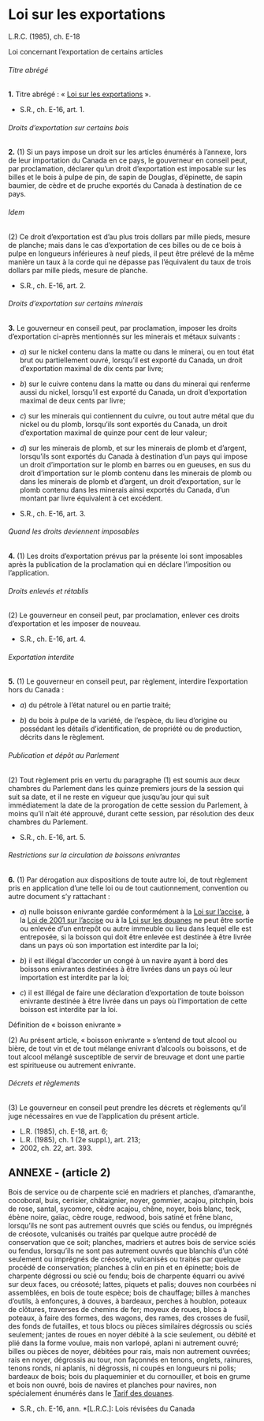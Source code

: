 # Loi sur les exportations

L.R.C. (1985), ch. E-18

Loi concernant l’exportation de certains articles

###### Titre abrégé

**1.** Titre abrégé : « [Loi sur les exportations](/canada/fra/lois/E/E-18.md) ».

  * S.R., ch. E-16, art. 1.

###### Droits d’exportation sur certains bois

**2.** (1) Si un pays impose un droit sur les articles énumérés à l’annexe, lors de leur importation du Canada en ce pays, le gouverneur en conseil peut, par proclamation, déclarer qu’un droit d’exportation est imposable sur les billes et le bois à pulpe de pin, de sapin de Douglas, d’épinette, de sapin baumier, de cèdre et de pruche exportés du Canada à destination de ce pays.

###### Idem

(2) Ce droit d’exportation est d’au plus trois dollars par mille pieds, mesure de planche; mais dans le cas d’exportation de ces billes ou de ce bois à pulpe en longueurs inférieures à neuf pieds, il peut être prélevé de la même manière un taux à la corde qui ne dépasse pas l’équivalent du taux de trois dollars par mille pieds, mesure de planche.

  * S.R., ch. E-16, art. 2.

###### Droits d’exportation sur certains minerais

**3.** Le gouverneur en conseil peut, par proclamation, imposer les droits d’exportation ci-après mentionnés sur les minerais et métaux suivants :

  * _a_) sur le nickel contenu dans la matte ou dans le minerai, ou en tout état brut ou partiellement ouvré, lorsqu’il est exporté du Canada, un droit d’exportation maximal de dix cents par livre;

  * _b_) sur le cuivre contenu dans la matte ou dans du minerai qui renferme aussi du nickel, lorsqu’il est exporté du Canada, un droit d’exportation maximal de deux cents par livre;

  * _c_) sur les minerais qui contiennent du cuivre, ou tout autre métal que du nickel ou du plomb, lorsqu’ils sont exportés du Canada, un droit d’exportation maximal de quinze pour cent de leur valeur;

  * _d_) sur les minerais de plomb, et sur les minerais de plomb et d’argent, lorsqu’ils sont exportés du Canada à destination d’un pays qui impose un droit d’importation sur le plomb en barres ou en gueuses, en sus du droit d’importation sur le plomb contenu dans les minerais de plomb ou dans les minerais de plomb et d’argent, un droit d’exportation, sur le plomb contenu dans les minerais ainsi exportés du Canada, d’un montant par livre équivalent à cet excédent.

  * S.R., ch. E-16, art. 3.

###### Quand les droits deviennent imposables

**4.** (1) Les droits d’exportation prévus par la présente loi sont imposables après la publication de la proclamation qui en déclare l’imposition ou l’application.

###### Droits enlevés et rétablis

(2) Le gouverneur en conseil peut, par proclamation, enlever ces droits d’exportation et les imposer de nouveau.

  * S.R., ch. E-16, art. 4.

###### Exportation interdite

**5.** (1) Le gouverneur en conseil peut, par règlement, interdire l’exportation hors du Canada :

  * _a_) du pétrole à l’état naturel ou en partie traité;

  * _b_) du bois à pulpe de la variété, de l’espèce, du lieu d’origine ou possédant les détails d’identification, de propriété ou de production, décrits dans le règlement.

###### Publication et dépôt au Parlement

(2) Tout règlement pris en vertu du paragraphe (1) est soumis aux deux chambres du Parlement dans les quinze premiers jours de la session qui suit sa date, et il ne reste en vigueur que jusqu’au jour qui suit immédiatement la date de la prorogation de cette session du Parlement, à moins qu’il n’ait été approuvé, durant cette session, par résolution des deux chambres du Parlement.

  * S.R., ch. E-16, art. 5.

###### Restrictions sur la circulation de boissons enivrantes

**6.** (1) Par dérogation aux dispositions de toute autre loi, de tout règlement pris en application d’une telle loi ou de tout cautionnement, convention ou autre document s’y rattachant :

  * _a_) nulle boisson enivrante gardée conformément à la [Loi sur l’accise](/canada/fra/lois/E/E-14.md), à la [Loi de 2001 sur l’accise](/canada/fra/lois/E/E-14.1.md) ou à la [Loi sur les douanes](/canada/fra/lois/C/C-52.6.md) ne peut être sortie ou enlevée d’un entrepôt ou autre immeuble ou lieu dans lequel elle est entreposée, si la boisson qui doit être enlevée est destinée à être livrée dans un pays où son importation est interdite par la loi;

  * _b_) il est illégal d’accorder un congé à un navire ayant à bord des boissons enivrantes destinées à être livrées dans un pays où leur importation est interdite par la loi;

  * _c_) il est illégal de faire une déclaration d’exportation de toute boisson enivrante destinée à être livrée dans un pays où l’importation de cette boisson est interdite par la loi.

Définition de « boisson enivrante »

(2) Au présent article, « boisson enivrante » s’entend de tout alcool ou bière, de tout vin et de tout mélange enivrant d’alcools ou boissons, et de tout alcool mélangé susceptible de servir de breuvage et dont une partie est spiritueuse ou autrement enivrante.

###### Décrets et règlements

(3) Le gouverneur en conseil peut prendre les décrets et règlements qu’il juge nécessaires en vue de l’application du présent article.

  * L.R. (1985), ch. E-18, art. 6;
  * L.R. (1985), ch. 1 (2e suppl.), art. 213;
  * 2002, ch. 22, art. 393.

## ANNEXE - (article 2)

Bois de service ou de charpente scié en madriers et planches, d’amaranthe, cocoboral, buis, cerisier, châtaignier, noyer, gommier, acajou, pitchpin, bois de rose, santal, sycomore, cèdre acajou, chêne, noyer, bois blanc, teck, ébène noire, gaïac, cèdre rouge, redwood, bois satiné et frêne blanc, lorsqu’ils ne sont pas autrement ouvrés que sciés ou fendus, ou imprégnés de créosote, vulcanisés ou traités par quelque autre procédé de conservation que ce soit; planches, madriers et autres bois de service sciés ou fendus, lorsqu’ils ne sont pas autrement ouvrés que blanchis d’un côté seulement ou imprégnés de créosote, vulcanisés ou traités par quelque procédé de conservation; planches à clin en pin et en épinette; bois de charpente dégrossi ou scié ou fendu; bois de charpente équarri ou avivé sur deux faces, ou créosoté; lattes, piquets et palis; douves non courbées ni assemblées, en bois de toute espèce; bois de chauffage; billes à manches d’outils, à enfonçures, à douves, à bardeaux, perches à houblon, poteaux de clôtures, traverses de chemins de fer; moyeux de roues, blocs à poteaux, à faire des formes, des wagons, des rames, des crosses de fusil, des fonds de futailles, et tous blocs ou pièces similaires dégrossis ou sciés seulement; jantes de roues en noyer débité à la scie seulement, ou débité et plié dans la forme voulue, mais non varlopé, aplani ni autrement ouvré; billes ou pièces de noyer, débitées pour rais, mais non autrement ouvrées; rais en noyer, dégrossis au tour, non façonnés en tenons, onglets, rainures, tenons ronds, ni aplanis, ni dégrossis, ni coupés en longueurs ni polis; bardeaux de bois; bois du plaqueminier et du cornouiller, et bois en grume et bois non ouvré, bois de navires et planches pour navires, non spécialement énumérés dans le [Tarif des douanes](/canada/fra/lois/C/C-54.011.md).

  * S.R., ch. E-16, ann.
  *[L.R.C.]: Lois révisées du Canada
